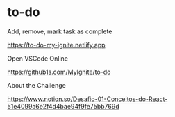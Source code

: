 # to-do
Add, remove, mark task as complete

https://to-do-my-ignite.netlify.app

Open VSCode Online

https://github1s.com/MyIgnite/to-do

About the Challenge

https://www.notion.so/Desafio-01-Conceitos-do-React-51e4099a6e2f4d4bae94f9fe75bb769d
